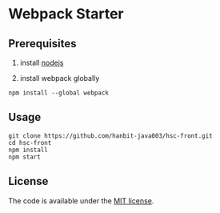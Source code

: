 # Webpack Starter

## Prerequisites

1. install [nodejs](http://nodejs.org)

1. install webpack globally

  `npm install --global webpack`

## Usage

```
git clone https://github.com/hanbit-java003/hsc-front.git
cd hsc-front
npm install
npm start
```

## License

The code is available under the [MIT license](LICENSE.txt).
